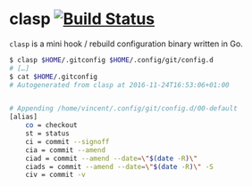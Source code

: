 # clasp [![Build Status](https://travis-ci.org/vdemeester/clasp.svg?branch=master)](https://travis-ci.org/vdemeester/clasp)

`clasp` is a mini hook / rebuild configuration binary written in Go.

```bash
$ clasp $HOME/.gitconfig $HOME/.config/git/config.d
# […]
$ cat $HOME/.gitconfig
# Autogenerated from clasp at 2016-11-24T16:53:06+01:00


# Appending /home/vincent/.config/git/config.d/00-default
[alias]
    co = checkout
    st = status
    ci = commit --signoff
    cia = commit --amend
    ciad = commit --amend --date=\"$(date -R)\"
    ciads = commit --amend --date=\"$(date -R)\" -S
    civ = commit -v
```
